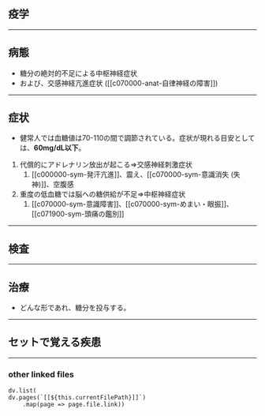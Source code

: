 ## 疫学
---
## 病態
- 糖分の絶対的不足による中枢神経症状
- および、交感神経亢進症状 ([[c070000-anat-自律神経の障害]])

---
## 症状
- 健常人では血糖値は70-110の間で調節されている。症状が現れる目安としては、**60mg/dL以下**。

1. 代償的にアドレナリン放出が起こる⇒交感神経刺激症状
	1. [[c000000-sym-発汗亢進]]、震え、[[c070000-sym-意識消失 (失神)]]、空腹感
2. 重度の低血糖では脳への糖供給が不足⇒中枢神経症状
	1. [[c070000-sym-意識障害]]、[[c070000-sym-めまい・眼振]]、[[c071900-sym-頭痛の鑑別]]

---
## 検査
---
## 治療
- どんな形であれ、糖分を投与する。

---
## セットで覚える疾患
---
### other linked files
```dataviewjs
dv.list(
dv.pages(`[[${this.currentFilePath}]]`)
	.map(page => page.file.link))
```
